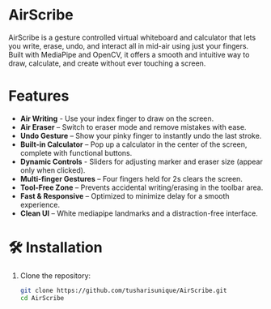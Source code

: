 # AirScribe
AirScribe is a gesture controlled virtual whiteboard and calculator that lets you write, erase, undo, and interact all in mid-air using just your fingers. Built with MediaPipe and OpenCV, it offers a smooth and intuitive way to draw, calculate, and create without ever touching a screen.

# Features

-  **Air Writing** - Use your index finger to draw on the screen.  
-  **Air Eraser** – Switch to eraser mode and remove mistakes with ease.  
-  **Undo Gesture** – Show your pinky finger to instantly undo the last stroke.  
-  **Built-in Calculator** – Pop up a calculator in the center of the screen, complete with functional buttons.  
-  **Dynamic Controls** - Sliders for adjusting marker and eraser size (appear only when clicked).  
-  **Multi-finger Gestures** – Four fingers held for 2s clears the screen.  
-  **Tool-Free Zone** – Prevents accidental writing/erasing in the toolbar area.  
-  **Fast & Responsive** – Optimized to minimize delay for a smooth experience.  
-  **Clean UI** – White mediapipe landmarks and a distraction-free interface.


# 🛠️ Installation

1. Clone the repository:
   ```bash
   git clone https://github.com/tusharisunique/AirScribe.git
   cd AirScribe

